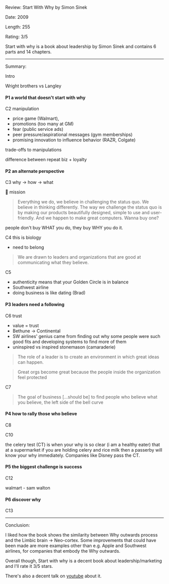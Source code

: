 Review: Start With Why by Simon Sinek

Date: 2009

Length: 255

Rating: 3/5

Start with why is a book about leadership by Simon Sinek and contains 6 parts and 14 chapters.

---

Summary:

Intro

Wright brothers vs Langley

#### P1 a world that doesn't start with why

C2 manipulation

- price game (Walmart),
- promotions (too many at GM)
- fear (public service ads)
- peer pressure/aspirational messages (gym memberships)
- promising innovation to influence behavior (RAZR, Colgate)

trade-offs to manipulations

difference between repeat biz + loyalty

#### P2 an alternate perspective

C3 why -> how -> what

🍏 mission

> Everything we do, we believe in challenging the status quo. We believe in thinking differently.
> The way we challenge the status quo is by making our products beautifully designed, simple to use and user-friendly.
> And we happen to make great computers. Wanna buy one?

people don't buy WHAT you do, they buy WHY you do it.

C4 this is biology

- need to belong

> We are drawn to leaders and organizations that are good at communicating what they believe.

C5

- authenticity means that your Golden Circle is in balance
- Southwest airline
- doing business is like dating (Brad)

#### P3 leaders need a following

C6 trust

- value = trust
- Bethune -> Continental
- SW airlines' genius came from finding out why some people were such good fits and developing systems to find more of them
- uninspired vs inspired stonemason (camaraderie)

> The role of a leader is to create an environment in which great ideas can happen.

> Great orgs become great because the people inside the organization feel protected

C7

> The goal of business [...should be] to find people who believe what you believe, the left side of the bell curve

#### P4 how to rally those who believe

C8

C10

the celery test (CT) is when your why is so clear (i am a healthy eater) that at a supermarket if you are holding celery and rice milk then a passerby will know your why immediately. Companies like Disney pass the CT.

#### P5 the biggest challenge is success

C12

walmart - sam walton

#### P6 discover why

C13

---

Conclusion:

I liked how the book shows the similarity between Why outwards process and the Limbic brain -> Neo-cortex. Some improvements that could have been made are more examples other than e.g. Apple and Southwest airlines, for companies that embody the Why outwards.

Overall though, Start with why is a decent book about leadership/marketing and I'll rate it 3/5 stars.

There's also a decent talk on [youtube](https://www.youtube.com/watch?v=qp0HIF3SfI4&vl=en&ab_channel=TED) about it.
